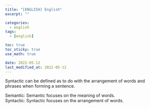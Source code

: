 ```yaml
---
title: "[ENGLISH] English"
excerpt: ""

categories:
  - english
tags:
  - [english]

toc: true
toc_sticky: true
use_math: true

date: 2022-05-12
last_modified_at: 2022-05-12
---
```


Syntactic can be defined as to do with the arrangement of words and phrases when forming a sentence.  

Semantic: Semantic focuses on the meaning of words.  
Syntactic: Syntactic focuses on the arrangement of words.  

